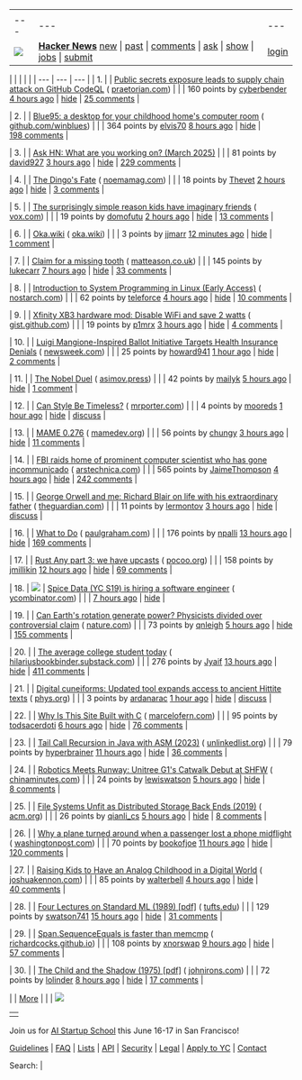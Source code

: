 |     |     |     |
| --- | --- | --- |
| |     |     |     |
| --- | --- | --- |
| [![](https://news.ycombinator.com/y18.svg)](https://news.ycombinator.com/) | **[Hacker News](https://news.ycombinator.com/news)** [new](https://news.ycombinator.com/newest) \| [past](https://news.ycombinator.com/front) \| [comments](https://news.ycombinator.com/newcomments) \| [ask](https://news.ycombinator.com/ask) \| [show](https://news.ycombinator.com/show) \| [jobs](https://news.ycombinator.com/jobs) \| [submit](https://news.ycombinator.com/submit) | [login](https://news.ycombinator.com/login?goto=news) | |

| |     |     |     |
| --- | --- | --- |
| 1. |  | [Public secrets exposure leads to supply chain attack on GitHub CodeQL](https://www.praetorian.com/blog/codeqleaked-public-secrets-exposure-leads-to-supply-chain-attack-on-github-codeql/) ( [praetorian.com](https://news.ycombinator.com/from?site=praetorian.com)) |
|  | 160 points by [cyberbender](https://news.ycombinator.com/user?id=cyberbender) [4 hours ago](https://news.ycombinator.com/item?id=43527044) \| [hide](https://news.ycombinator.com/hide?id=43527044&goto=news) \| [25 comments](https://news.ycombinator.com/item?id=43527044) |

| 2. |  | [Blue95: a desktop for your childhood home's computer room](https://github.com/winblues/blue95) ( [github.com/winblues](https://news.ycombinator.com/from?site=github.com/winblues)) |
|  | 364 points by [elvis70](https://news.ycombinator.com/user?id=elvis70) [8 hours ago](https://news.ycombinator.com/item?id=43524937) \| [hide](https://news.ycombinator.com/hide?id=43524937&goto=news) \| [198 comments](https://news.ycombinator.com/item?id=43524937) |

| 3. |  | [Ask HN: What are you working on? (March 2025)](https://news.ycombinator.com/item?id=43527452) |
|  | 81 points by [david927](https://news.ycombinator.com/user?id=david927) [3 hours ago](https://news.ycombinator.com/item?id=43527452) \| [hide](https://news.ycombinator.com/hide?id=43527452&goto=news) \| [229 comments](https://news.ycombinator.com/item?id=43527452) |

| 4. |  | [The Dingo's Fate](https://www.noemamag.com/the-dingos-fate/) ( [noemamag.com](https://news.ycombinator.com/from?site=noemamag.com)) |
|  | 18 points by [Thevet](https://news.ycombinator.com/user?id=Thevet) [2 hours ago](https://news.ycombinator.com/item?id=43520796) \| [hide](https://news.ycombinator.com/hide?id=43520796&goto=news) \| [3 comments](https://news.ycombinator.com/item?id=43520796) |

| 5. |  | [The surprisingly simple reason kids have imaginary friends](https://www.vox.com/life/404992/imaginary-friends-kids-friendships-children) ( [vox.com](https://news.ycombinator.com/from?site=vox.com)) |
|  | 19 points by [domofutu](https://news.ycombinator.com/user?id=domofutu) [2 hours ago](https://news.ycombinator.com/item?id=43502488) \| [hide](https://news.ycombinator.com/hide?id=43502488&goto=news) \| [13 comments](https://news.ycombinator.com/item?id=43502488) |

| 6. |  | [Oka.wiki](https://oka.wiki/) ( [oka.wiki](https://news.ycombinator.com/from?site=oka.wiki)) |
|  | 3 points by [jjmarr](https://news.ycombinator.com/user?id=jjmarr) [12 minutes ago](https://news.ycombinator.com/item?id=43529104) \| [hide](https://news.ycombinator.com/hide?id=43529104&goto=news) \| [1 comment](https://news.ycombinator.com/item?id=43529104) |

| 7. |  | [Claim for a missing tooth](https://tf230.matteason.co.uk/) ( [matteason.co.uk](https://news.ycombinator.com/from?site=matteason.co.uk)) |
|  | 145 points by [lukecarr](https://news.ycombinator.com/user?id=lukecarr) [7 hours ago](https://news.ycombinator.com/item?id=43504514) \| [hide](https://news.ycombinator.com/hide?id=43504514&goto=news) \| [33 comments](https://news.ycombinator.com/item?id=43504514) |

| 8. |  | [Introduction to System Programming in Linux (Early Access)](https://nostarch.com/introduction-system-programming-linux) ( [nostarch.com](https://news.ycombinator.com/from?site=nostarch.com)) |
|  | 62 points by [teleforce](https://news.ycombinator.com/user?id=teleforce) [4 hours ago](https://news.ycombinator.com/item?id=43526763) \| [hide](https://news.ycombinator.com/hide?id=43526763&goto=news) \| [10 comments](https://news.ycombinator.com/item?id=43526763) |

| 9. |  | [Xfinity XB3 hardware mod: Disable WiFi and save 2 watts](https://gist.github.com/pmarks-net/af40dba69272806c1ec9cbe71429d2e7) ( [gist.github.com](https://news.ycombinator.com/from?site=gist.github.com)) |
|  | 19 points by [p1mrx](https://news.ycombinator.com/user?id=p1mrx) [3 hours ago](https://news.ycombinator.com/item?id=43527521) \| [hide](https://news.ycombinator.com/hide?id=43527521&goto=news) \| [4 comments](https://news.ycombinator.com/item?id=43527521) |

| 10. |  | [Luigi Mangione-Inspired Ballot Initiative Targets Health Insurance Denials](https://www.newsweek.com/luigi-mangione-inspired-ballot-initiative-targets-health-insurance-denials-2052789) ( [newsweek.com](https://news.ycombinator.com/from?site=newsweek.com)) |
|  | 25 points by [howard941](https://news.ycombinator.com/user?id=howard941) [1 hour ago](https://news.ycombinator.com/item?id=43528634) \| [hide](https://news.ycombinator.com/hide?id=43528634&goto=news) \| [2 comments](https://news.ycombinator.com/item?id=43528634) |

| 11. |  | [The Nobel Duel](https://www.asimov.press/p/nobel-duel) ( [asimov.press](https://news.ycombinator.com/from?site=asimov.press)) |
|  | 42 points by [mailyk](https://news.ycombinator.com/user?id=mailyk) [5 hours ago](https://news.ycombinator.com/item?id=43526396) \| [hide](https://news.ycombinator.com/hide?id=43526396&goto=news) \| [1 comment](https://news.ycombinator.com/item?id=43526396) |

| 12. |  | [Can Style Be Timeless?](https://www.mrporter.com/en-gb/journal/fashion/derek-guy-timeless-style-25197344) ( [mrporter.com](https://news.ycombinator.com/from?site=mrporter.com)) |
|  | 4 points by [mooreds](https://news.ycombinator.com/user?id=mooreds) [1 hour ago](https://news.ycombinator.com/item?id=43528496) \| [hide](https://news.ycombinator.com/hide?id=43528496&goto=news) \| [discuss](https://news.ycombinator.com/item?id=43528496) |

| 13. |  | [MAME 0.276](https://www.mamedev.org/?p=549) ( [mamedev.org](https://news.ycombinator.com/from?site=mamedev.org)) |
|  | 56 points by [chungy](https://news.ycombinator.com/user?id=chungy) [3 hours ago](https://news.ycombinator.com/item?id=43527552) \| [hide](https://news.ycombinator.com/hide?id=43527552&goto=news) \| [11 comments](https://news.ycombinator.com/item?id=43527552) |

| 14. |  | [FBI raids home of prominent computer scientist who has gone incommunicado](https://arstechnica.com/security/2025/03/computer-scientist-goes-silent-after-fbi-raid-and-purging-from-university-website/) ( [arstechnica.com](https://news.ycombinator.com/from?site=arstechnica.com)) |
|  | 565 points by [JaimeThompson](https://news.ycombinator.com/user?id=JaimeThompson) [4 hours ago](https://news.ycombinator.com/item?id=43527001) \| [hide](https://news.ycombinator.com/hide?id=43527001&goto=news) \| [242 comments](https://news.ycombinator.com/item?id=43527001) |

| 15. |  | [George Orwell and me: Richard Blair on life with his extraordinary father](https://www.theguardian.com/books/2025/mar/19/george-orwell-me-richard-blair-life-with-extraordinary-father) ( [theguardian.com](https://news.ycombinator.com/from?site=theguardian.com)) |
|  | 11 points by [lermontov](https://news.ycombinator.com/user?id=lermontov) [3 hours ago](https://news.ycombinator.com/item?id=43498861) \| [hide](https://news.ycombinator.com/hide?id=43498861&goto=news) \| [discuss](https://news.ycombinator.com/item?id=43498861) |

| 16. |  | [What to Do](https://paulgraham.com/do.html) ( [paulgraham.com](https://news.ycombinator.com/from?site=paulgraham.com)) |
|  | 176 points by [npalli](https://news.ycombinator.com/user?id=npalli) [13 hours ago](https://news.ycombinator.com/item?id=43514969) \| [hide](https://news.ycombinator.com/hide?id=43514969&goto=news) \| [169 comments](https://news.ycombinator.com/item?id=43514969) |

| 17. |  | [Rust Any part 3: we have upcasts](https://lucumr.pocoo.org/2025/3/27/any-upcast/) ( [pocoo.org](https://news.ycombinator.com/from?site=pocoo.org)) |
|  | 158 points by [jmillikin](https://news.ycombinator.com/user?id=jmillikin) [12 hours ago](https://news.ycombinator.com/item?id=43523238) \| [hide](https://news.ycombinator.com/hide?id=43523238&goto=news) \| [69 comments](https://news.ycombinator.com/item?id=43523238) |

| 18. | ![](https://news.ycombinator.com/s.gif) | [Spice Data (YC S19) is hiring a software engineer](https://www.ycombinator.com/companies/spice-data/jobs/TijA35R-software-engineer) ( [ycombinator.com](https://news.ycombinator.com/from?site=ycombinator.com)) |
|  | [7 hours ago](https://news.ycombinator.com/item?id=43525636) \| [hide](https://news.ycombinator.com/hide?id=43525636&goto=news) |

| 19. |  | [Can Earth's rotation generate power? Physicists divided over controversial claim](https://www.nature.com/articles/d41586-025-00847-0) ( [nature.com](https://news.ycombinator.com/from?site=nature.com)) |
|  | 73 points by [qnleigh](https://news.ycombinator.com/user?id=qnleigh) [5 hours ago](https://news.ycombinator.com/item?id=43526443) \| [hide](https://news.ycombinator.com/hide?id=43526443&goto=news) \| [155 comments](https://news.ycombinator.com/item?id=43526443) |

| 20. |  | [The average college student today](https://hilariusbookbinder.substack.com/p/the-average-college-student-today) ( [hilariusbookbinder.substack.com](https://news.ycombinator.com/from?site=hilariusbookbinder.substack.com)) |
|  | 276 points by [Jyaif](https://news.ycombinator.com/user?id=Jyaif) [13 hours ago](https://news.ycombinator.com/item?id=43522966) \| [hide](https://news.ycombinator.com/hide?id=43522966&goto=news) \| [411 comments](https://news.ycombinator.com/item?id=43522966) |

| 21. |  | [Digital cuneiforms: Updated tool expands access to ancient Hittite texts](https://phys.org/news/2025-03-digital-cuneiforms-tool-access-ancient.html) ( [phys.org](https://news.ycombinator.com/from?site=phys.org)) |
|  | 3 points by [ardanarac](https://news.ycombinator.com/user?id=ardanarac) [1 hour ago](https://news.ycombinator.com/item?id=43498399) \| [hide](https://news.ycombinator.com/hide?id=43498399&goto=news) \| [discuss](https://news.ycombinator.com/item?id=43498399) |

| 22. |  | [Why Is This Site Built with C](https://marcelofern.com/posts/c/why-is-this-site-built-with-c/index.html) ( [marcelofern.com](https://news.ycombinator.com/from?site=marcelofern.com)) |
|  | 95 points by [todsacerdoti](https://news.ycombinator.com/user?id=todsacerdoti) [6 hours ago](https://news.ycombinator.com/item?id=43526058) \| [hide](https://news.ycombinator.com/hide?id=43526058&goto=news) \| [76 comments](https://news.ycombinator.com/item?id=43526058) |

| 23. |  | [Tail Call Recursion in Java with ASM (2023)](https://unlinkedlist.org/2023/03/19/tail-call-recursion-in-java-with-asm/) ( [unlinkedlist.org](https://news.ycombinator.com/from?site=unlinkedlist.org)) |
|  | 79 points by [hyperbrainer](https://news.ycombinator.com/user?id=hyperbrainer) [11 hours ago](https://news.ycombinator.com/item?id=43523741) \| [hide](https://news.ycombinator.com/hide?id=43523741&goto=news) \| [36 comments](https://news.ycombinator.com/item?id=43523741) |

| 24. |  | [Robotics Meets Runway: Unitree G1's Catwalk Debut at SHFW](https://chinaminutes.com/2025/03/27/robotics-meets-runway-unitree-g1s-catwalk-debut-at-shfw/) ( [chinaminutes.com](https://news.ycombinator.com/from?site=chinaminutes.com)) |
|  | 24 points by [lewiswatson](https://news.ycombinator.com/user?id=lewiswatson) [5 hours ago](https://news.ycombinator.com/item?id=43493611) \| [hide](https://news.ycombinator.com/hide?id=43493611&goto=news) \| [8 comments](https://news.ycombinator.com/item?id=43493611) |

| 25. |  | [File Systems Unfit as Distributed Storage Back Ends (2019)](https://dl.acm.org/doi/pdf/10.1145/3341301.3359656) ( [acm.org](https://news.ycombinator.com/from?site=acm.org)) |
|  | 26 points by [qianli\_cs](https://news.ycombinator.com/user?id=qianli_cs) [5 hours ago](https://news.ycombinator.com/item?id=43526621) \| [hide](https://news.ycombinator.com/hide?id=43526621&goto=news) \| [8 comments](https://news.ycombinator.com/item?id=43526621) |

| 26. |  | [Why a plane turned around when a passenger lost a phone midflight](https://www.washingtonpost.com/travel/2025/03/28/air-france-lost-cellphone/) ( [washingtonpost.com](https://news.ycombinator.com/from?site=washingtonpost.com)) |
|  | 70 points by [bookofjoe](https://news.ycombinator.com/user?id=bookofjoe) [11 hours ago](https://news.ycombinator.com/item?id=43523765) \| [hide](https://news.ycombinator.com/hide?id=43523765&goto=news) \| [120 comments](https://news.ycombinator.com/item?id=43523765) |

| 27. |  | [Raising Kids to Have an Analog Childhood in a Digital World](https://www.joshuakennon.com/raising-kids-to-have-an-analogue-childhood-in-a-digital-world/) ( [joshuakennon.com](https://news.ycombinator.com/from?site=joshuakennon.com)) |
|  | 85 points by [walterbell](https://news.ycombinator.com/user?id=walterbell) [4 hours ago](https://news.ycombinator.com/item?id=43527019) \| [hide](https://news.ycombinator.com/hide?id=43527019&goto=news) \| [40 comments](https://news.ycombinator.com/item?id=43527019) |

| 28. |  | [Four Lectures on Standard ML (1989) \[pdf\]](https://www.cs.tufts.edu/~nr/cs257/archive/mads-tofte/four-lectures.pdf) ( [tufts.edu](https://news.ycombinator.com/from?site=tufts.edu)) |
|  | 129 points by [swatson741](https://news.ycombinator.com/user?id=swatson741) [15 hours ago](https://news.ycombinator.com/item?id=43522363) \| [hide](https://news.ycombinator.com/hide?id=43522363&goto=news) \| [31 comments](https://news.ycombinator.com/item?id=43522363) |

| 29. |  | [Span<T>.SequenceEquals is faster than memcmp](https://richardcocks.github.io/2025-03-30-FasterThanMemCmp.html) ( [richardcocks.github.io](https://news.ycombinator.com/from?site=richardcocks.github.io)) |
|  | 108 points by [xnorswap](https://news.ycombinator.com/user?id=xnorswap) [9 hours ago](https://news.ycombinator.com/item?id=43524665) \| [hide](https://news.ycombinator.com/hide?id=43524665&goto=news) \| [57 comments](https://news.ycombinator.com/item?id=43524665) |

| 30. |  | [The Child and the Shadow (1975) \[pdf\]](https://www.johnirons.com/pdfs/shadowleguin.pdf) ( [johnirons.com](https://news.ycombinator.com/from?site=johnirons.com)) |
|  | 72 points by [lolinder](https://news.ycombinator.com/user?id=lolinder) [8 hours ago](https://news.ycombinator.com/item?id=43525079) \| [hide](https://news.ycombinator.com/hide?id=43525079&goto=news) \| [17 comments](https://news.ycombinator.com/item?id=43525079) |

|  | [More](https://news.ycombinator.com/?p=2) | |
| ![](https://news.ycombinator.com/s.gif)

|     |
| --- |
|  |

Join us for [AI Startup School](https://events.ycombinator.com/ai-sus) this June 16-17 in San Francisco!

[Guidelines](https://news.ycombinator.com/newsguidelines.html) \| [FAQ](https://news.ycombinator.com/newsfaq.html) \| [Lists](https://news.ycombinator.com/lists) \| [API](https://github.com/HackerNews/API) \| [Security](https://news.ycombinator.com/security.html) \| [Legal](https://www.ycombinator.com/legal/) \| [Apply to YC](https://www.ycombinator.com/apply/) \| [Contact](mailto:hn@ycombinator.com)

Search: |
